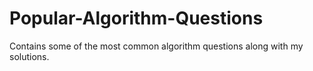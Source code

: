 # Popular-Algorithm-Questions
Contains some of the most common algorithm questions along with my solutions.
